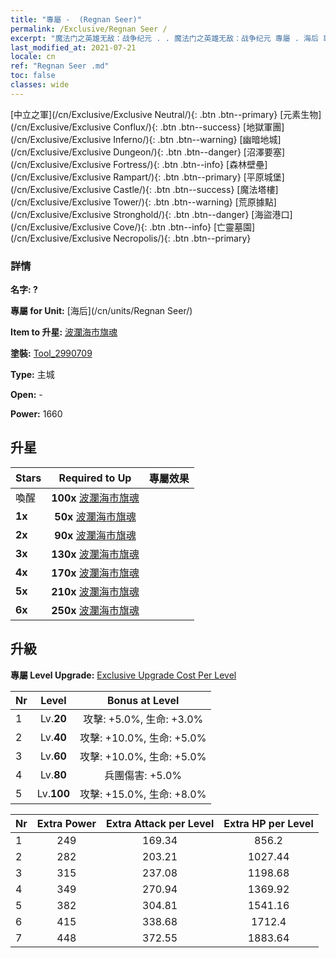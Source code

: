 ```yaml
---
title: "專屬 -  (Regnan Seer)"
permalink: /Exclusive/Regnan Seer /
excerpt: "魔法门之英雄无敌：战争纪元 . . 魔法门之英雄无敌：战争纪元 專屬 . 海后 專屬."
last_modified_at: 2021-07-21
locale: cn
ref: "Regnan Seer .md"
toc: false
classes: wide
---
```

 [中立之軍](/cn/Exclusive/Exclusive Neutral/){: .btn .btn--primary} [元素生物](/cn/Exclusive/Exclusive Conflux/){: .btn .btn--success} [地獄軍團](/cn/Exclusive/Exclusive Inferno/){: .btn .btn--warning} [幽暗地城](/cn/Exclusive/Exclusive Dungeon/){: .btn .btn--danger} [沼澤要塞](/cn/Exclusive/Exclusive Fortress/){: .btn .btn--info} [森林壁壘](/cn/Exclusive/Exclusive Rampart/){: .btn .btn--primary} [平原城堡](/cn/Exclusive/Exclusive Castle/){: .btn .btn--success} [魔法塔樓](/cn/Exclusive/Exclusive Tower/){: .btn .btn--warning} [荒原據點](/cn/Exclusive/Exclusive Stronghold/){: .btn .btn--danger} [海盜港口](/cn/Exclusive/Exclusive Cove/){: .btn .btn--info} [亡靈墓園](/cn/Exclusive/Exclusive Necropolis/){: .btn .btn--primary} 

### 詳情
 **名字: ?** 

 **專屬 for Unit:** [海后](/cn/units/Regnan Seer/) 

 **Item to 升星:** [波瀾海市旗魂](/cn/Items/con_1006/)

 **塗裝:** [Tool_2990709](/cn/Items/con_674/)

 **Type:** 主城

 **Open:** -

 **Power:** 1660

## 升星

  |     Stars    |  Required to Up | 專屬效果 |
  |:-------------|:---------------:|:---------------:|
  |  喚醒  | **100x** [波瀾海市旗魂](/cn/Items/con_1006/) |  |
  | **1x** <i class="fas fa-star"/> | **50x** [波瀾海市旗魂](/cn/Items/con_1006/) |  |
  | **2x** <i class="fas fa-star"/> | **90x** [波瀾海市旗魂](/cn/Items/con_1006/) |  |
  | **3x** <i class="fas fa-star"/> | **130x** [波瀾海市旗魂](/cn/Items/con_1006/) |  |
  | **4x** <i class="fas fa-star"/> | **170x** [波瀾海市旗魂](/cn/Items/con_1006/) |  |
  | **5x** <i class="fas fa-star"/> | **210x** [波瀾海市旗魂](/cn/Items/con_1006/) |  |
  | **6x** <i class="fas fa-star"/> | **250x** [波瀾海市旗魂](/cn/Items/con_1006/) |  |


## 升級
 **專屬 Level Upgrade:** [Exclusive Upgrade Cost Per Level](/Exclusive/ExclusiveUpgradeCostPerLevel/)

  |  Nr  |   Level  | Bonus at Level |
  |:-----|:--------:|:--------------:|
  | 1 | Lv.**20** | 攻擊: +5.0%, 生命: +3.0% |
  | 2 | Lv.**40** | 攻擊: +10.0%, 生命: +5.0% |
  | 3 | Lv.**60** | 攻擊: +10.0%, 生命: +5.0% |
  | 4 | Lv.**80** | 兵團傷害: +5.0% |
  | 5 | Lv.**100** | 攻擊: +15.0%, 生命: +8.0% |


  |  Nr  |  Extra Power | Extra Attack per Level | Extra HP per Level |
  |:-----|:--------:|:--------:|:--------:|
  | 1 | 249 | 169.34 | 856.2 |
  | 2 | 282 | 203.21 | 1027.44 |
  | 3 | 315 | 237.08 | 1198.68 |
  | 4 | 349 | 270.94 | 1369.92 |
  | 5 | 382 | 304.81 | 1541.16 |
  | 6 | 415 | 338.68 | 1712.4 |
  | 7 | 448 | 372.55 | 1883.64 |


